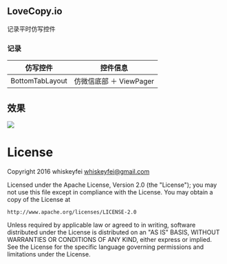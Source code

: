 ## LoveCopy.io

记录平时仿写控件

### 记录

仿写控件 | 控件信息
------- | -------
 BottomTabLayout | 仿微信底部 ＋ ViewPager

## 效果

![](http://7xol9p.com1.z0.glb.clouddn.com/lovecopy01.png)

 # License
 Copyright 2016 whiskeyfei <whiskeyfei@gmail.com><br/>

 Licensed under the Apache License, Version 2.0 (the "License");
 you may not use this file except in compliance with the License.
 You may obtain a copy of the License at

    http://www.apache.org/licenses/LICENSE-2.0

 Unless required by applicable law or agreed to in writing, software
 distributed under the License is distributed on an "AS IS" BASIS,
 WITHOUT WARRANTIES OR CONDITIONS OF ANY KIND, either express or implied.
 See the License for the specific language governing permissions and
 limitations under the License.